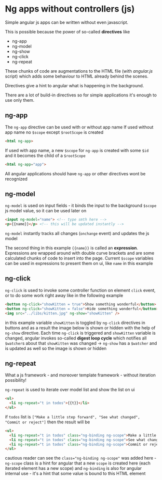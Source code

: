 # Ng apps without controllers (js)

Simple angular js apps can be written without even javascript.

This is possible because the power of so-called **directives** like

* ng-app
* ng-model
* ng-show
* ng-click
* ng-repeat

These chunks of code are augmentations to the HTML file (with *angular.js* script) which adds some behaviour to HTML already behind the scenes.

Directives give a hint to angular what is happening in the background.

There are a lot of build-in directives so for simple applications it's enough to use only them.

## ng-app
The `ng-app` directive can be used with or without app name
If used without app name no `$scope` except `$rootScope` is created
```html
<html ng-app>
```
If used with app name, a new `$scope` for `ng-app` is created with some `$id` and it becomes the child of a `$rootScope`
```html
<html ng-app="app">
```
All angular applications should have `ng-app` or other directives wont be recognized

## ng-model
`ng-model` is used on input fields - it binds the input to the background `$scope` js model value, so it can be used later on
```html
<input ng-model="name"> <!-- type smth here -->
<p>{{name}}</p> <!-- this will be updated instantly -->
```
`ng-model` instantly tracks all changes (`onchange` event) and updates the js model

The second thing in this example `{{name}}` is called an **expression**. Expressions are wrapped around with double curve brackets and are some calculated chunks of code to insert into the page. Current `$scope` variables can be used in expressions to present them on ui, like `name` in this example

## ng-click
`ng-click` is used to invoke some controller function on element `click` event, or to do some work right away like in the following example
```html
<button ng-click="showKitten = true">Show something wonderful</button>
<button ng-click="showKitten = false">Hide something wonderful</button>
<img src="../libs/kitten.jpg" ng-show="showKitten" />
```
in this example variable `showKitten` is toggled by `ng-click` directives in buttons and as a result the image below is shown or hidden with the help of `ng-show` directive. Each time `ng-click` is triggered and `showKitten` variable is changed, angular invokes so-called **digest loop cycle** which notifies all `$watcher`s about that `showKitten` was changed -> `ng-show` has a `$watcher` and is updated as well so the image is shown or hidden

## ng-repeat
What a js framework - and moreover template framework - without iteration possibility!

`ng-repeat` is used to iterate over model list and show the list on ui
```html
<ul>
  <li ng-repeat="t in todos">{{t}}</li>
</ul>
```
if `todos` list is `["Make a little step forward", "See what changed", "Commit or reject"]` then the result will be
```html
<ul>
  <li ng-repeat="t in todos" class="ng-binding ng-scope">Make a little step forward</li>
  <li ng-repeat="t in todos" class="ng-binding ng-scope">See what changed</li>
  <li ng-repeat="t in todos" class="ng-binding ng-scope">Commit or reject</li>
</ul>
```


cautious reader can see the `class="ng-binding ng-scope"` was added here - `ng-scope` class is a hint for angular that a new `scope` is created here (each iterated element has a new scope) and `ng-binding` is also for angular internal use - it's a hint that some value is bound to this HTML element

